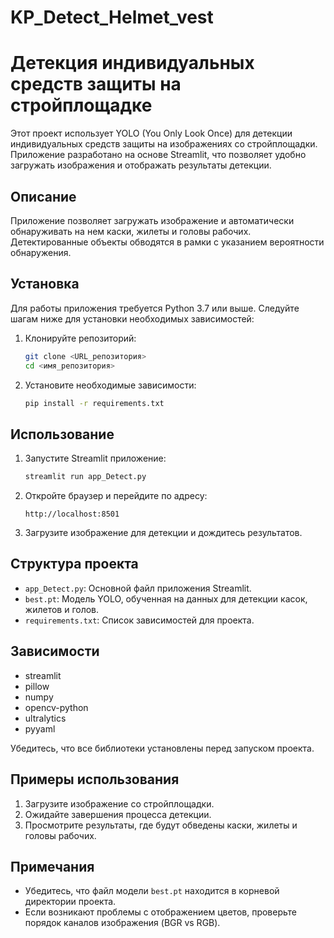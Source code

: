 # KP_Detect_Helmet_vest
# Детекция индивидуальных средств защиты на стройплощадке

Этот проект использует YOLO (You Only Look Once) для детекции индивидуальных средств защиты на изображениях со стройплощадки. Приложение разработано на основе Streamlit, что позволяет удобно загружать изображения и отображать результаты детекции.

## Описание

Приложение позволяет загружать изображение и автоматически обнаруживать на нем каски, жилеты и головы рабочих. Детектированные объекты обводятся в рамки с указанием вероятности обнаружения.

## Установка

Для работы приложения требуется Python 3.7 или выше. Следуйте шагам ниже для установки необходимых зависимостей:

1. Клонируйте репозиторий:
    ```bash
    git clone <URL_репозитория>
    cd <имя_репозитория>
    ```

2. Установите необходимые зависимости:
    ```bash
    pip install -r requirements.txt
    ```

## Использование

1. Запустите Streamlit приложение:
    ```bash
    streamlit run app_Detect.py
    ```

2. Откройте браузер и перейдите по адресу:
    ```
    http://localhost:8501
    ```

3. Загрузите изображение для детекции и дождитесь результатов.

## Структура проекта

- `app_Detect.py`: Основной файл приложения Streamlit.
- `best.pt`: Модель YOLO, обученная на данных для детекции касок, жилетов и голов.
- `requirements.txt`: Список зависимостей для проекта.

## Зависимости

- streamlit
- pillow
- numpy
- opencv-python
- ultralytics
- pyyaml


Убедитесь, что все библиотеки установлены перед запуском проекта.

## Примеры использования

1. Загрузите изображение со стройплощадки.
2. Ожидайте завершения процесса детекции.
3. Просмотрите результаты, где будут обведены каски, жилеты и головы рабочих.

## Примечания

- Убедитесь, что файл модели `best.pt` находится в корневой директории проекта.
- Если возникают проблемы с отображением цветов, проверьте порядок каналов изображения (BGR vs RGB).


